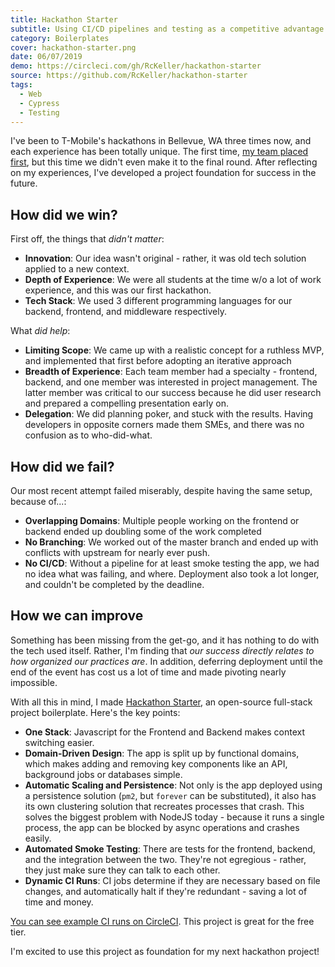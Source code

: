 ```yaml
---
title: Hackathon Starter
subtitle: Using CI/CD pipelines and testing as a competitive advantage
category: Boilerplates
cover: hackathon-starter.png
date: 06/07/2019
demo: https://circleci.com/gh/RcKeller/hackathon-starter
source: https://github.com/RcKeller/hackathon-starter
tags:
  - Web
  - Cypress
  - Testing
---
```


I've been to T-Mobile's hackathons in Bellevue, WA three times now, and each experience has been totally unique. The first time, [my team placed first](https://devpost.com/software/tmobile-hackathon-lw8hkd), but this time we didn't even make it to the final round. After reflecting on my experiences, I've developed a project foundation for success in the future.

## How did we win?

First off, the things that _didn't matter_:

- **Innovation**: Our idea wasn't original - rather, it was old tech solution applied to a new context.
- **Depth of Experience**: We were all students at the time w/o a lot of work experience, and this was our first hackathon.
- **Tech Stack**: We used 3 different programming languages for our backend, frontend, and middleware respectively.

What _did help_:

- **Limiting Scope**: We came up with a realistic concept for a ruthless MVP, and implemented that first before adopting an iterative approach
- **Breadth of Experience**: Each team member had a specialty - frontend, backend, and one member was interested in project management. The latter member was critical to our success because he did user research and prepared a compelling presentation early on.
- **Delegation**: We did planning poker, and stuck with the results. Having developers in opposite corners made them SMEs, and there was no confusion as to who-did-what.

## How did we fail?

Our most recent attempt failed miserably, despite having the same setup, because of...:

- **Overlapping Domains**: Multiple people working on the frontend or backend ended up doubling some of the work completed
- **No Branching**: We worked out of the master branch and ended up with conflicts with upstream for nearly ever push.
- **No CI/CD**: Without a pipeline for at least smoke testing the app, we had no idea what was failing, and where. Deployment also took a lot longer, and couldn't be completed by the deadline.

## How we can improve

Something has been missing from the get-go, and it has nothing to do with the tech used itself. Rather, I'm finding that _our success directly relates to how organized our practices are_. In addition, deferring deployment until the end of the event has cost us a lot of time and made pivoting nearly impossible.

With all this in mind, I made [Hackathon Starter](https://github.com/RcKeller/hackathon-starter), an open-source full-stack project boilerplate. Here's the key points:

- **One Stack**: Javascript for the Frontend and Backend makes context switching easier.
- **Domain-Driven Design**: The app is split up by functional domains, which makes adding and removing key components like an API, background jobs or databases simple.
- **Automatic Scaling and Persistence**: Not only is the app deployed using a persistence solution (`pm2`, but `forever` can be substituted), it also has its own clustering solution that recreates processes that crash. This solves the biggest problem with NodeJS today - because it runs a single process, the app can be blocked by async operations and crashes easily.
- **Automated Smoke Testing**: There are tests for the frontend, backend, and the integration between the two. They're not egregious - rather, they just make sure they can talk to each other.
- **Dynamic CI Runs**: CI jobs determine if they are necessary based on file changes, and automatically halt if they're redundant - saving a lot of time and money.

[You can see example CI runs on CircleCI](https://circleci.com/gh/RcKeller/hackathon-starter). This project is great for the free tier.

I'm excited to use this project as foundation for my next hackathon project!
